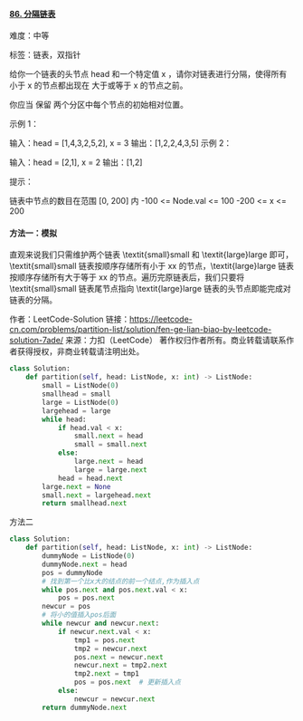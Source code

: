 #### [86. 分隔链表](https://leetcode-cn.com/problems/partition-list/)

难度：中等

标签：链表，双指针

给你一个链表的头节点 head 和一个特定值 x ，请你对链表进行分隔，使得所有 小于 x 的节点都出现在 大于或等于 x 的节点之前。

你应当 保留 两个分区中每个节点的初始相对位置。

 

示例 1：


输入：head = [1,4,3,2,5,2], x = 3
输出：[1,2,2,4,3,5]
示例 2：

输入：head = [2,1], x = 2
输出：[1,2]


提示：

链表中节点的数目在范围 [0, 200] 内
-100 <= Node.val <= 100
-200 <= x <= 200

#### 方法一：模拟

直观来说我们只需维护两个链表 \textit{small}small 和 \textit{large}large 即可，\textit{small}small 链表按顺序存储所有小于 xx 的节点，\textit{large}large 链表按顺序存储所有大于等于 xx 的节点。遍历完原链表后，我们只要将 \textit{small}small 链表尾节点指向 \textit{large}large 链表的头节点即能完成对链表的分隔。

作者：LeetCode-Solution
链接：https://leetcode-cn.com/problems/partition-list/solution/fen-ge-lian-biao-by-leetcode-solution-7ade/
来源：力扣（LeetCode）
著作权归作者所有。商业转载请联系作者获得授权，非商业转载请注明出处。

```Python
class Solution:
    def partition(self, head: ListNode, x: int) -> ListNode:
        small = ListNode(0)
        smallhead = small
        large = ListNode(0)
        largehead = large
        while head:
            if head.val < x:
                small.next = head
                small = small.next
            else:
                large.next = head
                large = large.next
            head = head.next
        large.next = None
        small.next = largehead.next
        return smallhead.next
```

方法二

```python
class Solution:
    def partition(self, head: ListNode, x: int) -> ListNode:
        dummyNode = ListNode(0)
        dummyNode.next = head
        pos = dummyNode
        # 找到第一个比x大的结点的前一个结点,作为插入点
        while pos.next and pos.next.val < x:
            pos = pos.next
        newcur = pos
        # 将小的值插入pos后面
        while newcur and newcur.next:
            if newcur.next.val < x:
                tmp1 = pos.next
                tmp2 = newcur.next
                pos.next = newcur.next
                newcur.next = tmp2.next
                tmp2.next = tmp1
                pos = pos.next  # 更新插入点
            else:
                newcur = newcur.next
        return dummyNode.next
```







